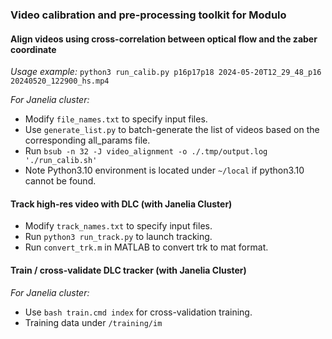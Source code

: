 ### Video calibration and pre-processing toolkit for Modulo

#### Align videos using cross-correlation between optical flow and the zaber coordinate
*Usage example:*
`python3 run_calib.py p16p17p18 2024-05-20T12_29_48_p16 20240520_122900_hs.mp4`

*For Janelia cluster:*
- Modify `file_names.txt` to specify input files.   
- Use `generate_list.py` to batch-generate the list of videos based on the corresponding all_params file.   
- Run `bsub -n 32 -J video_alignment -o ./.tmp/output.log './run_calib.sh'`   
- Note Python3.10 environment is located under `~/local` if python3.10 cannot be found.   

#### Track high-res video with DLC (with Janelia Cluster)
- Modify `track_names.txt` to specify input files.   
- Run `python3 run_track.py` to launch tracking.   
- Run `convert_trk.m` in MATLAB to convert trk to mat format.

#### Train / cross-validate DLC tracker (with Janelia Cluster)
*For Janelia cluster:*
- Use `bash train.cmd index` for cross-validation training.   
- Training data under `/training/im`
